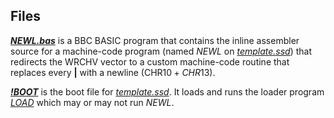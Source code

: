 ## Files

[***NEWL.bas***](https://github.com/ahope1/BeebScott/tree/main/code/supporting/NEWL.bas) is a BBC BASIC program that contains the inline assembler source for a machine-code program (named *NEWL* on *[template.ssd](https://github.com/ahope1/BeebScott/tree/main/code/template.ssd)*) that redirects the WRCHV vector to a custom machine-code routine that replaces every **|** with a newline (CHR$10+CHR$13). 

[***!BOOT***](https://github.com/ahope1/BeebScott/tree/main/code/supporting/!BOOT) is the boot file for *[template.ssd](https://github.com/ahope1/BeebScott/tree/main/code/template.ssd)*. It loads and runs the loader program *[LOAD](https://github.com/ahope1/BeebScott/tree/main/code/load.bas)* which may or may not run *NEWL*.
